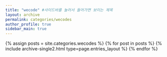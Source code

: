```yaml
---
title: "wecode" #사이드바를 눌러서 들어가면 보이는 제목
layout: archive
permalink: categories/wecodes
author_profile: true
sidebar_main: true
---
```


{% assign posts = site.categories.wecodes %}
{% for post in posts %} {% include archive-single2.html type=page.entries_layout %} {% endfor %}
